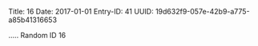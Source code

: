 Title: 16
Date: 2017-01-01
Entry-ID: 41
UUID: 19d632f9-057e-42b9-a775-a85b41316653

.....
Random ID 16

